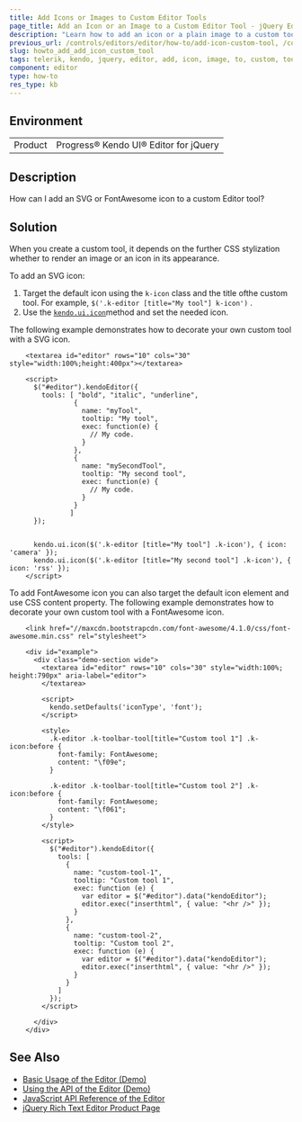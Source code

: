 ```yaml
---
title: Add Icons or Images to Custom Editor Tools
page_title: Add an Icon or an Image to a Custom Editor Tool - jQuery Editor
description: "Learn how to add an icon or a plain image to a custom tool in the Kendo UI for jQuery Editor component."
previous_url: /controls/editors/editor/how-to/add-icon-custom-tool, /controls/editors/editor/how-to/appearance/add-icon-custom-tool
slug: howto_add_add_icon_custom_tool
tags: telerik, kendo, jquery, editor, add, icon, image, to, custom, tool
component: editor
type: how-to
res_type: kb
---
```


## Environment

<table>
 <tr>
  <td>Product</td>
  <td>Progress® Kendo UI® Editor for jQuery</td>
 </tr>
</table>

## Description

How can I add an SVG or FontAwesome icon to a custom Editor tool?

## Solution

When you create a custom tool, it depends on the further CSS stylization whether to render an image or an icon in its appearance.

To add an SVG icon:

1. Target the default icon using the `k-icon` class and the title ofthe custom tool. For example, `$('.k-editor [title="My tool"] k-icon')` .
2. Use the [`kendo.ui.icon`](/api/javascript/ui/ui/methods/icon)method and set the needed icon.


The following example demonstrates how to decorate your own custom tool with a SVG icon.

```dojo
    <textarea id="editor" rows="10" cols="30" style="width:100%;height:400px"></textarea>

    <script>
      $("#editor").kendoEditor({
        tools: [ "bold", "italic", "underline",
                {
                  name: "myTool",
                  tooltip: "My tool",
                  exec: function(e) {
                    // My code.
                  }
                },
                {
                  name: "mySecondTool",
                  tooltip: "My second tool",
                  exec: function(e) {
                    // My code.
                  }
                }
               ]
      });


      kendo.ui.icon($('.k-editor [title="My tool"] .k-icon'), { icon: 'camera' });
      kendo.ui.icon($('.k-editor [title="My second tool"] .k-icon'), { icon: 'rss' });
    </script>
```

To add FontAwesome icon you can also target the default icon element and use CSS content property.
The following example demonstrates how to decorate your own custom tool with a FontAwesome icon.

```dojo
    <link href="//maxcdn.bootstrapcdn.com/font-awesome/4.1.0/css/font-awesome.min.css" rel="stylesheet">
    
    <div id="example">
      <div class="demo-section wide">
        <textarea id="editor" rows="10" cols="30" style="width:100%; height:790px" aria-label="editor">
        </textarea>

        <script>
          kendo.setDefaults('iconType', 'font');
        </script>

        <style>
          .k-editor .k-toolbar-tool[title="Custom tool 1"] .k-icon:before {
            font-family: FontAwesome;
            content: "\f09e";
          }

          .k-editor .k-toolbar-tool[title="Custom tool 2"] .k-icon:before {
            font-family: FontAwesome;
            content: "\f061";
          }
        </style>

        <script>
          $("#editor").kendoEditor({
            tools: [
              {
                name: "custom-tool-1",
                tooltip: "Custom tool 1",
                exec: function (e) {
                  var editor = $("#editor").data("kendoEditor");
                  editor.exec("inserthtml", { value: "<hr />" });
                }
              },
              {
                name: "custom-tool-2",
                tooltip: "Custom tool 2",
                exec: function (e) {
                  var editor = $("#editor").data("kendoEditor");
                  editor.exec("inserthtml", { value: "<hr />" });
                }
              }
            ]
          });
        </script>

      </div>
    </div>
```


## See Also

* [Basic Usage of the Editor (Demo)](https://demos.telerik.com/kendo-ui/editor/index)
* [Using the API of the Editor (Demo)](https://demos.telerik.com/kendo-ui/editor/api)
* [JavaScript API Reference of the Editor](/api/javascript/ui/editor)
* [jQuery Rich Text Editor Product Page](https://www.telerik.com/kendo-jquery-ui/rich-text-editor)
